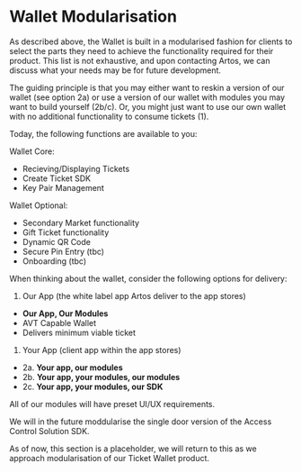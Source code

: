 # Wallet Modularisation

As described above, the Wallet is built in a modularised fashion for clients to select the parts they need to achieve the functionality required for their product. This list is not exhaustive, and upon contacting Artos, we can discuss what your needs may be for future development.

The guiding principle is that you may either want to reskin a version of our wallet (see option 2a) or use a version of our wallet with modules you may want to build yourself (2b/c). Or, you might just want to use our own wallet with no additional functionality to consume tickets (1).

Today, the following functions are available to you:

Wallet Core:

- Recieving/Displaying Tickets
- Create Ticket SDK
- Key Pair Management

Wallet Optional:

- Secondary Market functionality
- Gift Ticket functionality
- Dynamic QR Code
- Secure Pin Entry (tbc)
- Onboarding (tbc)

When thinking about the wallet, consider the following options for delivery:

1. Our App (the white label app Artos deliver to the app stores)
  - **Our App, Our Modules**
  - AVT Capable Wallet
  - Delivers minimum viable ticket
1. Your App (client app within the app stores)
  - 2a. **Your app, our modules**
  - 2b. **Your app, your modules, our modules**
  - 2c. **Your app, your modules, our SDK**

All of our modules will have preset UI/UX requirements.

We will in the future moddularise the single door version of the Access Control Solution SDK.

<aside class="notice">
As of now, this section is a placeholder, we will return to this as we approach modularisation of our Ticket Wallet product.
</aside>
